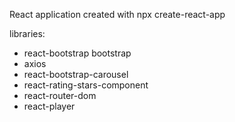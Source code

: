 React application created with npx create-react-app

libraries:

- react-bootstrap bootstrap
- axios
- react-bootstrap-carousel
- react-rating-stars-component
- react-router-dom
- react-player
